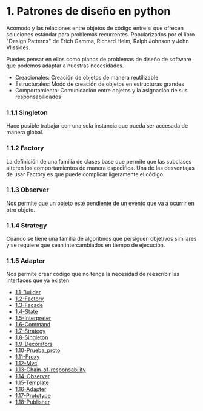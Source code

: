 # 1. Patrones de diseño en python

Acomodo y las relaciones entre objetos de código entre sí que ofrecen
soluciones estándar para problemas recurrentes. Popularizados por el
libro "Design Patterns" de Erich Gamma, Richard Helm, Ralph Johnson y
John Vlissides.

Puedes pensar en ellos como planos de problemas de diseño de software
que podemos adaptar a nuestras necesidades.

-   Creacionales: Creación de objetos de manera reutilizable
-   Estructurales: Modo de creación de objetos en estructuras grandes
-   Comportamiento: Comunicación entre objetos y la asignación de sus
    responsabilidades

### 1.1.1 Singleton

Hace posible trabajar con una sola instancia que pueda ser accesada de
manera global.

### 1.1.2 Factory

La definición de una familia de clases base que permite que las
subclases alteren los comportamientos de manera especīfica. Una de las
desventajas de usar Factory es que puede complicar ligeramente el
código.

### 1.1.3 Observer

Nos permite que un objeto esté pendiente de un evento que va a ocurrir
en otro objeto.

### 1.1.4 Strategy

Cuando se tiene una familia de algoritmos que persiguen objetivos
similares y se requiere que sean intercambiados en tiempo de ejecución.

### 1.1.5 Adapter

Nos permite crear código que no tenga la necesidad de reescribir las
interfaces que ya existen

[comment]:STARTING_GENERATED_TOC

* [1.1-Builder](<./content/1.1-Builder.md>)
* [1.2-Factory](<./content/1.2-Factory.md>)
* [1.3-Facade](<./content/1.3-Facade.md>)
* [1.4-State](<./content/1.4-State.md>)
* [1.5-Interpreter](<./content/1.5-Interpreter.md>)
* [1.6-Command](<./content/1.6-Command.md>)
* [1.7-Strategy](<./content/1.7-Strategy.md>)
* [1.8-Singleton](<./content/1.8-Singleton.md>)
* [1.9-Decorators](<./content/1.9-Decorators.md>)
* [1.10-Prueba_proto](<./content/1.10-Prueba_proto.md>)
* [1.11-Proxy](<./content/1.11-Proxy.md>)
* [1.12-Mvc](<./content/1.12-Mvc.md>)
* [1.13-Chain-of-responsability](<./content/1.13-Chain-of-responsability.md>)
* [1.14-Observer](<./content/1.14-Observer.md>)
* [1.15-Template](<./content/1.15-Template.md>)
* [1.16-Adapter](<./content/1.16-Adapter.md>)
* [1.17-Prototype](<./content/1.17-Prototype.md>)
* [1.18-Publisher](<./content/1.18-Publisher.md>)

[comment]:ENDING_GENERATED_TOC